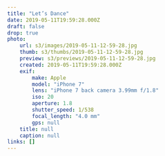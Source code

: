 ```yaml
---
title: "Let’s Dance"
date: 2019-05-11T19:59:28.000Z
draft: false
drop: true
photo:
    url: s3/images/2019-05-11-12-59-28.jpg
    thumb: s3/thumbs/2019-05-11-12-59-28.jpg
    preview: s3/previews/2019-05-11-12-59-28.jpg
    created: 2019-05-11T19:59:28.000Z
    exif:
        make: Apple
        model: "iPhone 7"
        lens: "iPhone 7 back camera 3.99mm f/1.8"
        iso: 20
        aperture: 1.8
        shutter_speed: 1/538
        focal_length: "4.0 mm"
        gps: null
    title: null
    caption: null
links: []
---
```


